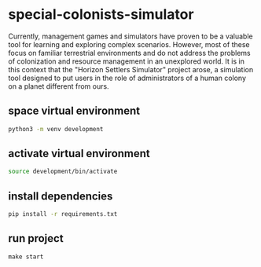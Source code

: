 # special-colonists-simulator

Currently, management games and simulators have proven to be a valuable tool for learning and exploring complex scenarios. However, most of these focus on familiar terrestrial environments and do not address the problems of colonization and resource management in an unexplored world. It is in this context that the "Horizon Settlers Simulator" project arose, a simulation tool designed to put users in the role of administrators of a human colony on a planet different from ours.

## space virtual environment
```bash
python3 -m venv development
```
## activate virtual environment
```bash
source development/bin/activate
```
## install dependencies
```bash
pip install -r requirements.txt
```
## run project
```makefile
make start
```
